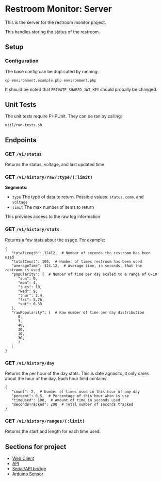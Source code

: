 # Restroom Monitor: Server

This is the server for the restroom monitor project.

This handles storing the status of the restroom.


## Setup

### Configuration
The base config can be duplicated by running:
```
cp environment.example.php environment.php
```

It should be noted that `PRIVATE_SHARED_JWT_KEY` should probally be changed.


## Unit Tests

The unit tests require PHPUnit. They can be ran by calling:
```
util/run-tests.sh
```


## Endpoints

### GET `/v1/status`

Returns the status, voltage, and last updated time

### GET `/v1/history/raw/:type/(:limit)`

**Segments:**

  * `type` The type of data to return. Possible values: `status`, `comm`, and `voltage`
  * `limit` The max number of items to return

This provides access to the raw log information

### GET `/v1/history/stats`

Returns a few stats about the usage. For example:

```
{
   "totalLength": 12412,  # Number of seconds the restroom has been used
   "totalCount": 100,  # Number of times restroom has been used
   "averageTime": 124.12,  # Average time, in seconds, that the restroom is used
   "popularity": {  # Number of time per day scaled to a range of 0-10
      "sun": 0,
      "mon": 4,
      "tues": 10,
      "wed": 9,
      "thur": 2.4,
      "fri": 5.76,
      "sat": 0.33
   },
   "rawPopularity": [  # Raw number of time per day distribution
      0,
      3,
      40,
      30,
      10,
      30,
      7
   ]
}
```

### GET `/v1/history/day`

Returns the per hour of the day stats. This is date agnositc, it only cares about the hour of the day. Each hour field contains:

```
{
   "count": 2,  # Number of times used in this hour of any day
   "percent": 0.5,  # Percentage of this hour when is use
   "timeUsed": 100,  # Amount of time in seconds used
   "secondsTracked": 200  # Total number of seconds tracked
}
```

### GET `/v1/history/ranges/(:limit)`

Returns the start and length for each time used.


## Sections for project
* [Web Client](https://github.com/onebytegone/restroom-monitor-web)
* [API](https://github.com/onebytegone/restroom-monitor-server)
* [Serial/API bridge](https://github.com/onebytegone/restroom-monitor-updater)
* [Arduino Sensor](https://github.com/onebytegone/restroom-monitor-arduino)
